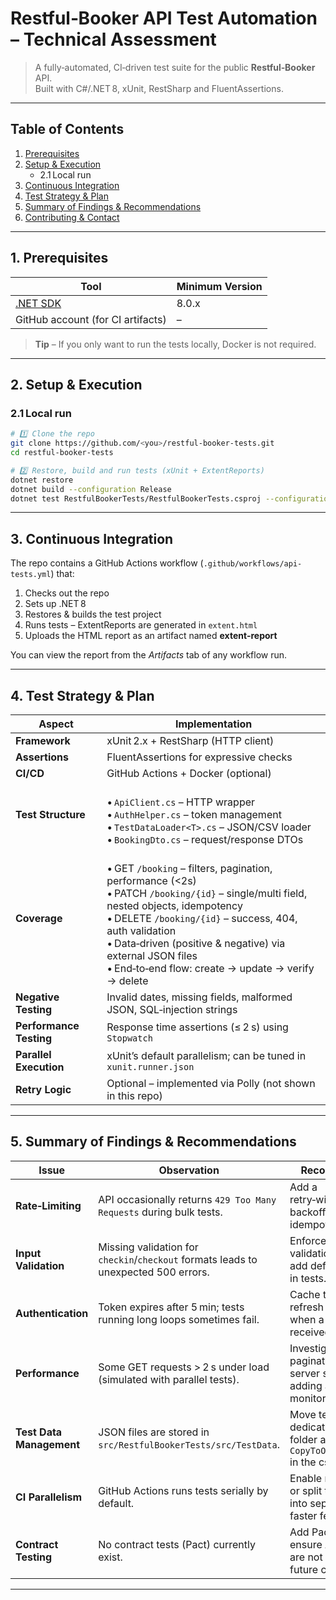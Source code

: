 ﻿# Restful‑Booker API Test Automation – Technical Assessment  

> A fully‑automated, CI‑driven test suite for the public **Restful‑Booker** API.  
> Built with C#/.NET 8, xUnit, RestSharp and FluentAssertions.  

---

## Table of Contents

1. [Prerequisites](#prerequisites)
2. [Setup & Execution](#setup--execution)
   - 2.1 Local run  
3. [Continuous Integration](#continuous-integration)
4. [Test Strategy & Plan](#test-strategy--plan)
5. [Summary of Findings & Recommendations](#summary-of-findings--recommendations)
6. [Contributing & Contact](#contributing--contact)

---

## 1. Prerequisites

| Tool | Minimum Version |
|------|-----------------|
| [.NET SDK](https://dotnet.microsoft.com/download) | 8.0.x |
| GitHub account (for CI artifacts) | – |

> **Tip** – If you only want to run the tests locally, Docker is not required.

---

## 2. Setup & Execution

### 2.1 Local run

```bash
# 1️⃣ Clone the repo
git clone https://github.com/<you>/restful-booker-tests.git
cd restful-booker-tests

# 2️⃣ Restore, build and run tests (xUnit + ExtentReports)
dotnet restore
dotnet build --configuration Release
dotnet test RestfulBookerTests/RestfulBookerTests.csproj --configuration Release
```
---

## 3. Continuous Integration

The repo contains a GitHub Actions workflow (`.github/workflows/api-tests.yml`) that:

1. Checks out the repo  
2. Sets up .NET 8  
3. Restores & builds the test project  
4. Runs tests – ExtentReports are generated in `extent.html`  
5. Uploads the HTML report as an artifact named **extent‑report**  

You can view the report from the *Artifacts* tab of any workflow run.

---

## 4. Test Strategy & Plan

| Aspect | Implementation |
|--------|----------------|
| **Framework** | xUnit 2.x + RestSharp (HTTP client) |
| **Assertions** | FluentAssertions for expressive checks |
| **CI/CD** | GitHub Actions + Docker (optional) |
| **Test Structure** | <br>• `ApiClient.cs` – HTTP wrapper<br>• `AuthHelper.cs` – token management<br>• `TestDataLoader<T>.cs` – JSON/CSV loader<br>• `BookingDto.cs` – request/response DTOs |
| **Coverage** | <br>• GET `/booking` – filters, pagination, performance (<2s)<br>• PATCH `/booking/{id}` – single/multi field, nested objects, idempotency<br>• DELETE `/booking/{id}` – success, 404, auth validation<br>• Data‑driven (positive & negative) via external JSON files<br>• End‑to‑end flow: create → update → verify → delete |
| **Negative Testing** | Invalid dates, missing fields, malformed JSON, SQL‑injection strings |
| **Performance Testing** | Response time assertions (≤ 2 s) using `Stopwatch` |
| **Parallel Execution** | xUnit’s default parallelism; can be tuned in `xunit.runner.json` |
| **Retry Logic** | Optional – implemented via Polly (not shown in this repo) |

---

## 5. Summary of Findings & Recommendations

| Issue | Observation | Recommendation |
|-------|-------------|----------------|
| **Rate‑Limiting** | API occasionally returns `429 Too Many Requests` during bulk tests. | Add a retry‑with‑exponential backoff (Polly) for idempotent endpoints. |
| **Input Validation** | Missing validation for `checkin`/`checkout` formats leads to unexpected 500 errors. | Enforce stricter validation in the API or add defensive checks in tests. |
| **Authentication** | Token expires after 5 min; tests running long loops sometimes fail. | Cache the token and refresh automatically when a 401 is received. |
| **Performance** | Some GET requests > 2 s under load (simulated with parallel tests). | Investigate caching or pagination on the server side; consider adding a performance monitoring dashboard. |
| **Test Data Management** | JSON files are stored in `src/RestfulBookerTests/src/TestData`. | Move test data to a dedicated `/test-data` folder and use `CopyToOutputDirectory` in the csproj. |
| **CI Parallelism** | GitHub Actions runs tests serially by default. | Enable matrix strategy or split test classes into separate jobs for faster feedback. |
| **Contract Testing** | No contract tests (Pact) currently exist. | Add Pact tests to ensure API consumers are not broken by future changes. |

---
